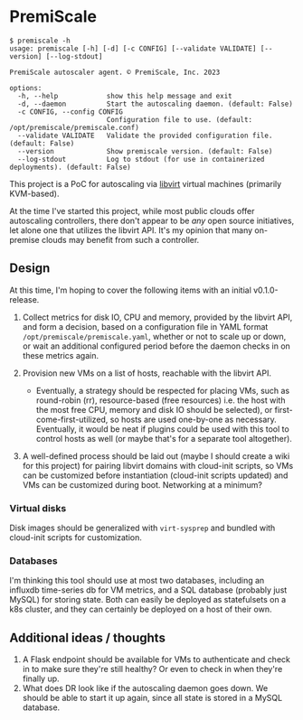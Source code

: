 # PremiScale

```shell
$ premiscale -h
usage: premiscale [-h] [-d] [-c CONFIG] [--validate VALIDATE] [--version] [--log-stdout]

PremiScale autoscaler agent. © PremiScale, Inc. 2023

options:
  -h, --help            show this help message and exit
  -d, --daemon          Start the autoscaling daemon. (default: False)
  -c CONFIG, --config CONFIG
                        Configuration file to use. (default: /opt/premiscale/premiscale.conf)
  --validate VALIDATE   Validate the provided configuration file. (default: False)
  --version             Show premiscale version. (default: False)
  --log-stdout          Log to stdout (for use in containerized deployments). (default: False)

```

This project is a PoC for autoscaling via [libvirt](https://libvirt.org/) virtual machines (primarily KVM-based).

At the time I've started this project, while most public clouds offer autoscaling controllers, there don't appear to be _any_ open source initiatives, let alone one that utilizes the libvirt API. It's my opinion that many on-premise clouds may benefit from such a controller.

## Design

At this time, I'm hoping to cover the following items with an initial v0.1.0-release.

1. Collect metrics for disk IO, CPU and memory, provided by the libvirt API, and form a decision, based on a configuration file in YAML format `/opt/premiscale/premiscale.yaml`, whether or not to scale up or down, or wait an additional configured period before the daemon checks in on these metrics again.

2. Provision new VMs on a list of hosts, reachable with the libvirt API.
    - Eventually, a strategy should be respected for placing VMs, such as round-robin (rr), resource-based (free resources) i.e. the host with the most free CPU, memory and disk IO should be selected), or first-come-first-utilized, so hosts are used one-by-one as necessary. Eventually, it would be neat if plugins could be used with this tool to control hosts as well (or maybe that's for a separate tool altogether).

3. A well-defined process should be laid out (maybe I should create a wiki for this project) for pairing libvirt domains with cloud-init scripts, so VMs can be customized before instantiation (cloud-init scripts updated) and VMs can be customized during boot. Networking at a minimum?

### Virtual disks

Disk images should be generalized with `virt-sysprep` and bundled with cloud-init scripts for customization.

### Databases

I'm thinking this tool should use at most two databases, including an influxdb time-series db for VM metrics, and a SQL database (probably just MySQL) for storing state. Both can easily be deployed as statefulsets on a k8s cluster, and they can certainly be deployed on a host of their own.

## Additional ideas / thoughts

1. A Flask endpoint should be available for VMs to authenticate and check in to make sure they're still healthy? Or even to check in when they're finally up.
2. What does DR look like if the autoscaling daemon goes down. We should be able to start it up again, since
all state is stored in a MySQL database.
